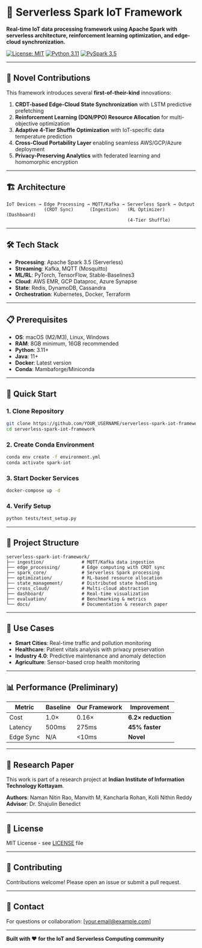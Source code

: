 # 🚀 Serverless Spark IoT Framework

**Real-time IoT data processing framework using Apache Spark with serverless architecture, reinforcement learning optimization, and edge-cloud synchronization.**

[![License: MIT](https://img.shields.io/badge/License-MIT-yellow.svg)](https://opensource.org/licenses/MIT)
[![Python 3.11](https://img.shields.io/badge/python-3.11-blue.svg)](https://www.python.org/downloads/)
[![PySpark 3.5](https://img.shields.io/badge/pyspark-3.5-orange.svg)](https://spark.apache.org/)

---

## 🌟 Novel Contributions

This framework introduces several **first-of-their-kind** innovations:

1. **CRDT-based Edge-Cloud State Synchronization** with LSTM predictive prefetching
2. **Reinforcement Learning (DQN/PPO) Resource Allocation** for multi-objective optimization
3. **Adaptive 4-Tier Shuffle Optimization** with IoT-specific data temperature prediction
4. **Cross-Cloud Portability Layer** enabling seamless AWS/GCP/Azure deployment
5. **Privacy-Preserving Analytics** with federated learning and homomorphic encryption

---

## 🏗️ Architecture
```
IoT Devices → Edge Processing → MQTT/Kafka → Serverless Spark → Output
              (CRDT Sync)      (Ingestion)   (RL Optimizer)    (Dashboard)
                                             (4-Tier Shuffle)
```

---

## 🛠 Tech Stack

- **Processing**: Apache Spark 3.5 (Serverless)
- **Streaming**: Kafka, MQTT (Mosquitto)
- **ML/RL**: PyTorch, TensorFlow, Stable-Baselines3
- **Cloud**: AWS EMR, GCP Dataproc, Azure Synapse
- **State**: Redis, DynamoDB, Cassandra
- **Orchestration**: Kubernetes, Docker, Terraform

---

## 📋 Prerequisites

- **OS**: macOS (M2/M3), Linux, Windows
- **RAM**: 8GB minimum, 16GB recommended
- **Python**: 3.11+
- **Java**: 11+
- **Docker**: Latest version
- **Conda**: Mambaforge/Miniconda

---

## 🚀 Quick Start

### 1. Clone Repository
```bash
git clone https://github.com/YOUR_USERNAME/serverless-spark-iot-framework.git
cd serverless-spark-iot-framework
```

### 2. Create Conda Environment
```bash
conda env create -f environment.yml
conda activate spark-iot
```

### 3. Start Docker Services
```bash
docker-compose up -d
```

### 4. Verify Setup
```bash
python tests/test_setup.py
```

---

## 📁 Project Structure
```
serverless-spark-iot-framework/
├── ingestion/              # MQTT/Kafka data ingestion
├── edge_processing/        # Edge computing with CRDT sync
├── spark_core/             # Serverless Spark processing
├── optimization/           # RL-based resource allocation
├── state_management/       # Distributed state handling
├── cross_cloud/            # Multi-cloud abstraction
├── dashboard/              # Real-time visualization
├── evaluation/             # Benchmarking & metrics
└── docs/                   # Documentation & research paper
```

---

## 🎯 Use Cases

- **Smart Cities**: Real-time traffic and pollution monitoring
- **Healthcare**: Patient vitals analysis with privacy preservation
- **Industry 4.0**: Predictive maintenance and anomaly detection
- **Agriculture**: Sensor-based crop health monitoring

---

## 📊 Performance (Preliminary)

| Metric | Baseline | Our Framework | Improvement |
|--------|----------|---------------|-------------|
| Cost | 1.0× | 0.16× | **6.2× reduction** |
| Latency | 500ms | 275ms | **45% faster** |
| Edge Sync | N/A | <10ms | **Novel** |

---

## 📝 Research Paper

This work is part of a research project at **Indian Institute of Information Technology Kottayam**.

**Authors**: Naman Nitin Rao, Manvith M, Kancharla Rohan, Kolli Nithin Reddy  
**Advisor**: Dr. Shajulin Benedict

---

## 📄 License

MIT License - see [LICENSE](LICENSE) file

---

## 🤝 Contributing

Contributions welcome! Please open an issue or submit a pull request.

---

## 📧 Contact

For questions or collaboration: [your.email@example.com]

---

**Built with ❤️ for the IoT and Serverless Computing community**
